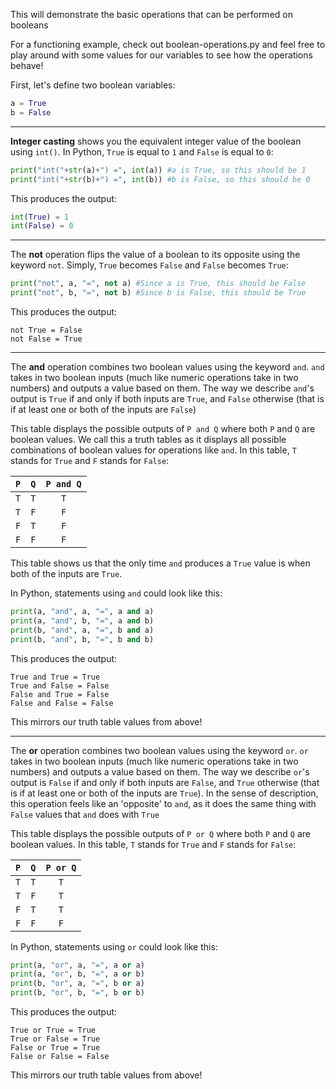 This will demonstrate the basic operations that can be performed on booleans

For a functioning example, check out boolean-operations.py and feel free to play around with some values for our variables to see how the operations behave!

First, let's define two boolean variables:
```python
a = True
b = False
```

***

**Integer casting** shows you the equivalent integer value of the boolean using `int()`. In Python, `True` is equal to `1` and `False` is equal to `0`:
```python
print("int("+str(a)+") =", int(a)) #a is True, so this should be 1
print("int("+str(b)+") =", int(b)) #b is False, so this should be 0
```
This produces the output:
```python
int(True) = 1
int(False) = 0
```

***

The **not** operation flips the value of a boolean to its opposite using the keyword `not`. Simply, `True` becomes `False` and `False` becomes `True`:
```python
print("not", a, "=", not a) #Since a is True, this should be False
print("not", b, "=", not b) #Since b is False, this should be True
```
This produces the output:
```
not True = False       
not False = True
```

***

The **and** operation combines two boolean values using the keyword `and`. `and` takes in two boolean inputs (much like numeric operations take in two numbers) and outputs a value based on them. The way we describe `and`'s output is `True` if and only if both inputs are `True`, and `False` otherwise (that is if at least one or both of the inputs are `False`)

This table displays the possible outputs of `P and Q` where both `P` and `Q` are boolean values. We call this a truth tables as it displays all possible combinations of boolean values for operations like `and`. In this table, `T` stands for `True` and `F` stands for `False`:

| `P` | `Q` | `P and Q` |
| :---: | :----: | :---: |
| `T` | `T` | `T` |
| `T` | `F` | `F` |
| `F` | `T` | `F` |
| `F` | `F` | `F` |

This table shows us that the only time `and` produces a `True` value is when both of the inputs are `True`.

In Python, statements using `and` could look like this:
```Python
print(a, "and", a, "=", a and a)
print(a, "and", b, "=", a and b)
print(b, "and", a, "=", b and a)
print(b, "and", b, "=", b and b)
```
This produces the output:
```
True and True = True
True and False = False
False and True = False
False and False = False
```
This mirrors our truth table values from above!

***

The **or** operation combines two boolean values using the keyword `or`. `or` takes in two boolean inputs (much like numeric operations take in two numbers) and outputs a value based on them. The way we describe `or`'s output is `False` if and only if both inputs are `False`, and `True` otherwise (that is if at least one or both of the inputs are `True`). In the sense of description, this operation feels like an 'opposite' to `and`, as it does the same thing with `False` values that `and` does with `True`

This table displays the possible outputs of `P or Q` where both `P` and `Q` are boolean values. In this table, `T` stands for `True` and `F` stands for `False`:

| `P` | `Q` | `P or Q` |
| :---: | :----: | :---: |
| `T` | `T` | `T` |
| `T` | `F` | `T` |
| `F` | `T` | `T` |
| `F` | `F` | `F` |

In Python, statements using `or` could look like this:
```Python
print(a, "or", a, "=", a or a)
print(a, "or", b, "=", a or b)
print(b, "or", a, "=", b or a)
print(b, "or", b, "=", b or b)
```
This produces the output:
```
True or True = True
True or False = True
False or True = True
False or False = False
```
This mirrors our truth table values from above!